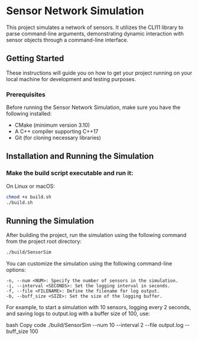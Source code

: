 # Sensor Network Simulation

This project simulates a network of sensors. It utilizes the CLI11 library to parse command-line arguments, demonstrating dynamic interaction with sensor objects through a command-line interface.

## Getting Started

These instructions will guide you on how to get your project running on your local machine for development and testing purposes.

### Prerequisites

Before running the Sensor Network Simulation, make sure you have the following installed:

- CMake (minimum version 3.10)
- A C++ compiler supporting C++17
- Git (for cloning necessary libraries)

## Installation and Running the Simulation

### Make the build script executable and run it:

On Linux or macOS:

```bash
chmod +x build.sh
./build.sh
```

## Running the Simulation
After building the project, run the simulation using the following command from the project root directory:

```bash
./build/SensorSim
```

You can customize the simulation using the following command-line options:

    -n, --num <NUM>: Specify the number of sensors in the simulation.
    -i, --interval <SECONDS>: Set the logging interval in seconds.
    -f, --file <FILENAME>: Define the filename for log output.
    -b, --buff_size <SIZE>: Set the size of the logging buffer.

For example, to start a simulation with 10 sensors, logging every 2 seconds, and saving logs to output.log with a buffer size of 100, use:

bash
Copy code
./build/SensorSim --num 10 --interval 2 --file output.log --buff_size 100
